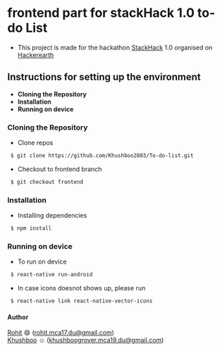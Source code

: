 # frontend part for stackHack 1.0 to-do List
- This project is made for the hackathon [StackHack](https://www.hackerearth.com/challenges/hackathon/stackhack-v1/) 1.0 organised on [Hackerearth](https://www.hackerearth.com/)

## Instructions for setting up the environment
* **Cloning the Repository**
* **Installation**
* **Running on device**

### Cloning the Repository

* Clone repos  
```sh
 $ git clone https://github.com/Khushboo2803/To-do-list.git
```

* Checkout to frontend branch   
```sh
 $ git checkout frontend
```

### Installation
* Installing dependencies  
```sh
 $ npm install
```

### Running on device
* To run on device  
```sh
 $ react-native run-android 
 ```

* In case icons doesnot shows up, please run 
```sh
 $ react-native link react-native-vector-icons
```

#### **Author**  
[Rohit](https://github.com/rnayak1) :smile: (rohit.mca17.du@gmail.com)        
[Khushboo](https://github.com/khushboo2803) :relaxed: (khushboogrover.mca19.du@gmail.com)
